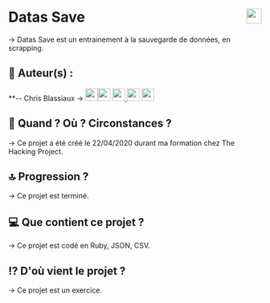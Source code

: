 # Datas Save <img src="https://raw.githubusercontent.com/matiassingers/awesome-readme/master/icon.png" width="30px" style="float: right">


→ Datas Save est un entrainement à la sauvegarde de données, en scrapping.

## 👤  Auteur(s) : 

**-- Chris Blassiaux → 
[<img src="http://pngimg.com/uploads/github/github_PNG40.png" width="25" >](https://github.com/ChrisBlassiaux )[<img src="https://user-images.githubusercontent.com/59894954/79057092-9281bc00-7c5d-11ea-9392-783b52f9dae4.png" width="25" >](https://chrisb.fr/)  [<img src="https://www.crossfitchelles.com/wp-content/uploads/2019/03/linkedin-icon-logo-png-transparent.png" width="25" >  ](https://www.linkedin.com/in/christopher-blassiaux-802891198/)  [<img src="https://upload.wikimedia.org/wikipedia/commons/4/45/New_Logo_Gmail.svg" width="25" >](chrisblassiaux@gmail.com)   [<img src="https://www.toomed.com/blog/wp-content/uploads/2018/09/new-instagram-logo-png-transparent.png" width="25" > ](https://www.instagram.com/chris.blassiaux/) 

## :calendar:  Quand ? Où ? Circonstances ?

→ Ce projet a été créé le 22/04/2020 durant ma formation chez The Hacking Project.

## :top:  Progression ?

→ Ce projet est terminé. 

## :computer:  Que contient ce projet ?

→ Ce projet est codé en Ruby, JSON, CSV.

## :interrobang:  D'où vient le projet ?

→ Ce projet est un exercice.